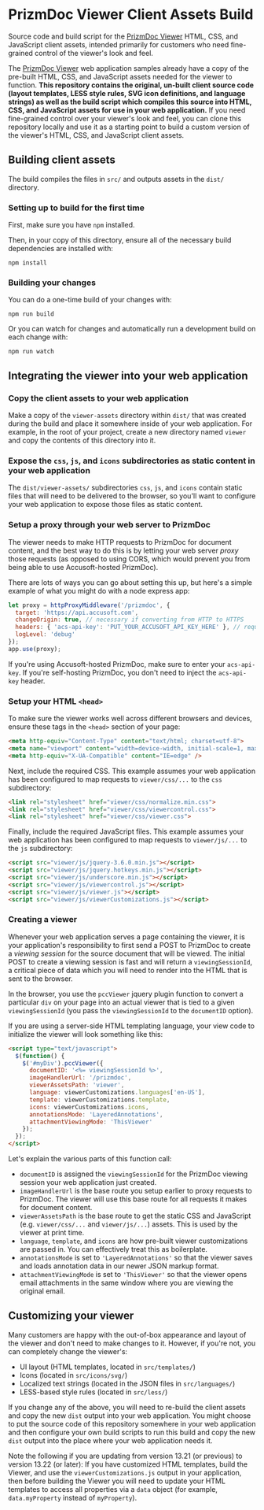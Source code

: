 # PrizmDoc Viewer Client Assets Build

Source code and build script for the [PrizmDoc Viewer] HTML, CSS, and JavaScript
client assets, intended primarily for customers who need fine-grained control of
the viewer's look and feel.

The [PrizmDoc Viewer] web application samples already have a copy of the
pre-built HTML, CSS, and JavaScript assets needed for the viewer to function.
**This repository contains the original, un-built client source code (layout
templates, LESS style rules, SVG icon definitions, and language strings) as well
as the build script which compiles this source into HTML, CSS, and JavaScript
assets for use in your web application.** If you need fine-grained control over
your viewer's look and feel, you can clone this repository locally and use it as
a starting point to build a custom version of the viewer's HTML, CSS, and
JavaScript client assets.

## Building client assets

The build compiles the files in `src/` and outputs assets in the `dist/`
directory.

### Setting up to build for the first time

First, make sure you have `npm` installed.

Then, in your copy of this directory, ensure all of the necessary build
dependencies are installed with:

```
npm install
```

### Building your changes

You can do a one-time build of your changes with:

```
npm run build
```

Or you can watch for changes and automatically run a development build on each
change with:

```
npm run watch
```

## Integrating the viewer into your web application

### Copy the client assets to your web application

Make a copy of the `viewer-assets` directory within `dist/` that was created
during the build and place it somewhere inside of your web application. For
example, in the root of your project, create a new directory named `viewer` and
copy the contents of this directory into it.

### Expose the `css`, `js`, and `icons` subdirectories as static content in your web application

The `dist/viewer-assets/` subdirectories `css`, `js`, and `icons` contain static
files that will need to be delivered to the browser, so you'll want to configure
your web application to expose those files as static content.

### Setup a proxy through your web server to PrizmDoc

The viewer needs to make HTTP requests to PrizmDoc for document content, and the
best way to do this is by letting your web server _proxy_ those requests (as
opposed to using CORS, which would prevent you from being able to use
Accusoft-hosted PrizmDoc).

There are lots of ways you can go about setting this up, but here's a simple
example of what you might do with a node express app:

```js
let proxy = httpProxyMiddleware('/prizmdoc', {
  target: 'https://api.accusoft.com',
  changeOrigin: true, // necessary if converting from HTTP to HTTPS
  headers: { 'acs-api-key': 'PUT_YOUR_ACCUSOFT_API_KEY_HERE' }, // required for Accusoft-hosted PrizmDoc
  logLevel: 'debug'
});
app.use(proxy);
```

If you're using Accusoft-hosted PrizmDoc, make sure to enter your `acs-api-key`.
If you're self-hosting PrizmDoc, you don't need to inject the `acs-api-key`
header.

### Setup your HTML `<head>`

To make sure the viewer works well across different browsers and devices, ensure
these tags in the `<head>` section of your page:

```html
<meta http-equiv="Content-Type" content="text/html; charset=utf-8">
<meta name="viewport" content="width=device-width, initial-scale=1, maximum-scale=1 user-scalable=no"/>
<meta http-equiv="X-UA-Compatible" content="IE=edge" />
```

Next, include the required CSS. This example assumes your web application has
been configured to map requests to `viewer/css/...` to the `css` subdirectory:

```html
<link rel="stylesheet" href="viewer/css/normalize.min.css">
<link rel="stylesheet" href="viewer/css/viewercontrol.css">
<link rel="stylesheet" href="viewer/css/viewer.css">
```

Finally, include the required JavaScript files. This example assumes your web
application has been configured to map requests to `viewer/js/...` to the `js`
subdirectory:

```html
<script src="viewer/js/jquery-3.6.0.min.js"></script>
<script src="viewer/js/jquery.hotkeys.min.js"></script>
<script src="viewer/js/underscore.min.js"></script>
<script src="viewer/js/viewercontrol.js"></script>
<script src="viewer/js/viewer.js"></script>
<script src="viewer/js/viewerCustomizations.js"></script>
```

### Creating a viewer

Whenever your web application serves a page containing the viewer, it is your
application's responsibility to first send a POST to PrizmDoc to create a
_viewing session_ for the source document that will be viewed. The initial POST
to create a viewing session is fast and will return a `viewingSessionId`, a
critical piece of data which you will need to render into the HTML that is sent
to the browser.

In the browser, you use the `pccViewer` jquery plugin function to convert a
particular `div` on your page into an actual viewer that is tied to a given
`viewingSessionId` (you pass the `viewingSessionId` to the `documentID` option).

If you are using a server-side HTML templating language, your view code to
initialize the viewer will look something like this:

```html
<script type="text/javascript">
  $(function() {
    $('#myDiv').pccViewer({
      documentID: '<%= viewingSessionId %>',
      imageHandlerUrl: '/prizmdoc',
      viewerAssetsPath: 'viewer',
      language: viewerCustomizations.languages['en-US'],
      template: viewerCustomizations.template,
      icons: viewerCustomizations.icons,
      annotationsMode: 'LayeredAnnotations',
      attachmentViewingMode: 'ThisViewer'
    });
  });
</script>
```

Let's explain the various parts of this function call:

- `documentID` is assigned the `viewingSessionId` for the PrizmDoc viewing session your web application just created.
- `imageHandlerUrl` is the base route you setup earlier to proxy requests to PrizmDoc. The viewer will use this base route for all requests it makes for document content.
- `viewerAssetsPath` is the base route to get the static CSS and JavaScript (e.g. `viewer/css/...` and `viewer/js/...`) assets. This is used by the viewer at print time.
- `language`, `template`, and `icons` are how pre-built viewer customizations are passed in. You can effectively treat this as boilerplate.
- `annotationsMode` is set to `'LayeredAnnotations'` so that the viewer saves and loads annotation data in our newer JSON markup format.
- `attachmentViewingMode` is set to `'ThisViewer'` so that the viewer opens email attachments in the same window where you are viewing the original email.

## Customizing your viewer

Many customers are happy with the out-of-box appearance and layout of the viewer
and don't need to make changes to it. However, if you're not, you can completely
change the viewer's:

- UI layout (HTML templates, located in `src/templates/`)
- Icons (located in `src/icons/svg/`)
- Localized text strings (located in the JSON files in `src/languages/`)
- LESS-based style rules (located in `src/less/`)

If you change any of the above, you will need to re-build the client assets and
copy the new `dist` output into your web application. You might choose to put
the source code of this repository somewhere in your web application and then
configure your own build scripts to run this build and copy the new `dist`
output into the place where your web application needs it.

Note the following if you are updating from version 13.21 (or previous) to version
13.22 (or later): If you have customized HTML templates, build the Viewer, and use
the `viewerCustomizations.js` output in your application, then before building the
Viewer you will need to update your HTML templates to access all properties via a
`data` object (for example, `data.myProperty` instead of `myProperty`).

[PrizmDoc Viewer]: https://www.accusoft.com/products/prizmdoc/overview/
